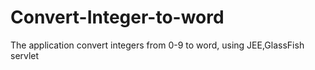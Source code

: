# Convert-Integer-to-word
The application convert integers from 0-9 to word, using JEE,GlassFish servlet
